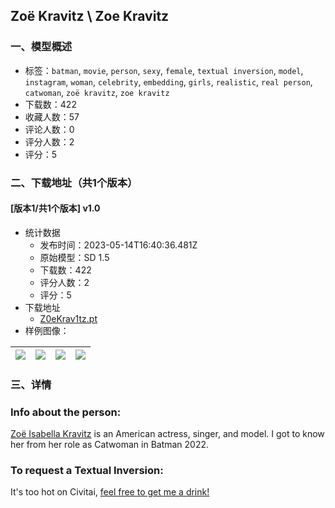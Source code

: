 ## Zoë Kravitz \ Zoe Kravitz
### 一、模型概述

- 标签：`batman`, `movie`, `person`, `sexy`, `female`, `textual inversion`, `model`, `instagram`, `woman`, `celebrity`, `embedding`, `girls`, `realistic`, `real person`, `catwoman`, `zoë kravitz`, `zoe kravitz`
- 下载数：422
- 收藏人数：57
- 评论人数：0
- 评分人数：2
- 评分：5

### 二、下载地址（共1个版本）

#### [版本1/共1个版本] v1.0

- 统计数据
  - 发布时间：2023-05-14T16:40:36.481Z
  - 原始模型：SD 1.5
  - 下载数：422
  - 评分人数：2
  - 评分：5
- 下载地址
  - [Z0eKrav1tz.pt](https://civitai.com/api/download/models/70666)
- 样例图像：

| <img src="https://image.civitai.com/xG1nkqKTMzGDvpLrqFT7WA/26dd82ea-c5f5-4294-85a9-57422c9fbbd9/width=450/789053.jpeg" /> | <img src="https://image.civitai.com/xG1nkqKTMzGDvpLrqFT7WA/6c40aa9e-72e4-4389-aa4a-0cf09a865330/width=450/789061.jpeg" /> | <img src="https://image.civitai.com/xG1nkqKTMzGDvpLrqFT7WA/50ccb4bc-142a-46ea-8857-4aa006421e6a/width=450/789063.jpeg" /> | <img src="https://image.civitai.com/xG1nkqKTMzGDvpLrqFT7WA/1a10a548-1a62-4251-bef8-d18d9a5c6402/width=450/789065.jpeg" /> |
| ---- | ---- | ---- | ---- |


### 三、详情
<h3><strong>Info about the person:</strong></h3><p><a target="_blank" rel="ugc" href="https://www.instagram.com/zoeisabellakravitz/">Zoë Isabella Kravitz</a> is an American actress, singer, and model. I got to know her from her role as Catwoman in Batman 2022.</p><p></p><h3><strong>To request a Textual Inversion:</strong></h3><p>It's too hot on Civitai, <a rel="ugc" href="https://www.buymeacoffee.com/sadvideocard">feel free to get me a drink!</a></p><p></p>